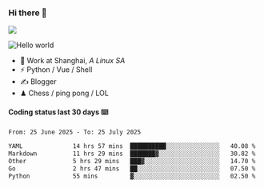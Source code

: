 ### Hi there 👋
![](https://komarev.com/ghpvc/?username=Xuhandsome)


<img src="https://github-readme-stats.vercel.app/api?username=XuHandsome&show_icons=true&theme=merko" alt="Hello world">

<br/>

- 🍻  Work at Shanghai, _A Linux SA_
- ⚡  Python / Vue / Shell
- ✍️  Blogger
- ♟  Chess / ping pong / LOL

#### Coding status last 30 days ⌨️

<!--START_SECTION:waka-->

```txt
From: 25 June 2025 - To: 25 July 2025

YAML              14 hrs 57 mins  ██████████░░░░░░░░░░░░░░░   40.08 %
Markdown          11 hrs 29 mins  ███████▓░░░░░░░░░░░░░░░░░   30.82 %
Other             5 hrs 29 mins   ███▓░░░░░░░░░░░░░░░░░░░░░   14.70 %
Go                2 hrs 47 mins   ██░░░░░░░░░░░░░░░░░░░░░░░   07.50 %
Python            55 mins         ▓░░░░░░░░░░░░░░░░░░░░░░░░   02.50 %
```

<!--END_SECTION:waka-->
